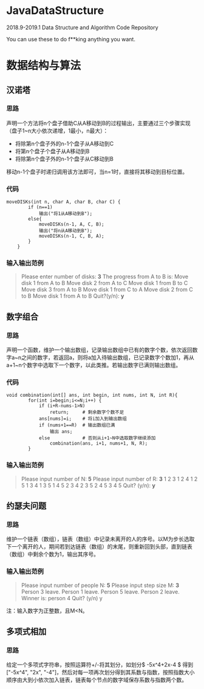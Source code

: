 # JavaDataStructure
2018.9-2019.1 Data Structure and Algorithm Code Repository

You can use these to do f**king anything you want. 
# 数据结构与算法

## 汉诺塔

### 思路
声明一个方法将n个盘子借助C从A移动到B的过程输出，主要通过三个步骤实现（盘子1~n大小依次递增，1最小，n最大）：
-  将除第n个盘子外的n-1个盘子从A移动到C
-  将第n个盘子个盘子从A移动到B
-  将除第n个盘子外的n-1个盘子从C移动到B  

移动n-1个盘子时递归调用该方法即可，当n=1时，直接将其移动到目标位置。  
### 代码
```
moveDISKs(int n, char A, char B, char C) {
        if (n==1)
            输出("将1从A移动到B");
        else{
            moveDISKs(n-1, A, C, B);
            输出("将n从A移动到B");
            moveDISKs(n-1, C, B, A);
        }
    }
```
### 输入输出范例  
>Please enter number of disks:
**3**
The progress from A to B is:
Move disk 1 from A to B
Move disk 2 from A to C
Move disk 1 from B to C
Move disk 3 from A to B
Move disk 1 from C to A
Move disk 2 from C to B
Move disk 1 from A to B
Quit?(y/n):
**y**


## 数字组合
### 思路
声明一个函数，维护一个输出数组，记录输出数组中已有的数字个数，依次返回数字a\~n之间的数字，若返回a，则将a加入待输出数组，已记录数字个数加1，再从a+1~n个数字中选取下一个数字，以此类推。若输出数字已满则输出数组。
### 代码
```
void combination(int[] ans, int begin, int nums, int N, int R){
        for(int i=begin;i<=N;i++) {
            if (i+R-nums-1>N)
                return;     # 剩余数字个数不足
            ans[nums]=i;    # 将i加入到输出数组
            if (nums+1==R)  # 输出数组已满
                输出 ans; 
            else            # 否则从i+1~N中选取数字继续添加
                combination(ans, i+1, nums+1, N, R);
        }
```
### 输入输出范例
>Please input number of N: 
**5**
Please input number of R: 
**3**
1 2 3 
1 2 4 
1 2 5 
1 3 4 
1 3 5 
1 4 5 
2 3 4 
2 3 5 
2 4 5 
3 4 5 
Quit? (y/n): 
**y**

## 约瑟夫问题
### 思路
维护一个链表（数组），链表（数组）中记录未离开的人的序号。以M为步长选取下一个离开的人，期间若到达链表（数组）的末尾，则重新回到头部，直到链表（数组）中剩余个数为1，输出其序号。
### 输入输出范例
>Please input number of people N: 
**5**
Please input step size M: 
**3**
Person 3 leave.
Person 1 leave.
Person 5 leave.
Person 2 leave.
Winner is: person 4
Quit? (y/n)
y

注：输入数字为正整数，且M<N。

## 多项式相加
### 思路
给定一个多项式字符串，按照运算符+/-将其划分，如划分$ -5x^4+2x-4 $ 得到["-5x^4", "2x", "-4"]，然后对每一项再次划分得到其系数与指数，按照指数大小顺序由大到小依次加入链表，链表每个节点的数字域保存系数与指数两个数。
